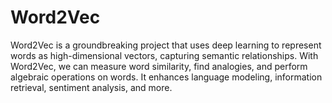 # Word2Vec
Word2Vec is a groundbreaking project that uses deep learning to represent words as high-dimensional vectors, capturing semantic relationships. With Word2Vec, we can measure word similarity, find analogies, and perform algebraic operations on words. It enhances language modeling, information retrieval, sentiment analysis, and more.
